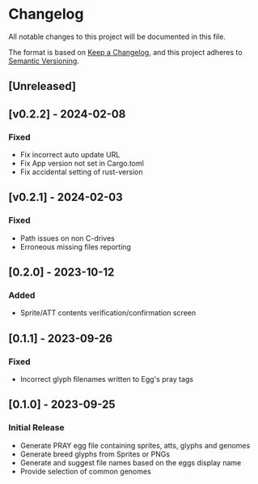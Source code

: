 # Changelog

All notable changes to this project will be documented in this file.

The format is based on [Keep a Changelog](https://keepachangelog.com/en/1.0.0/),
and this project adheres to [Semantic Versioning](https://semver.org/spec/v2.0.0.html).

## [Unreleased]

## [v0.2.2] - 2024-02-08
### Fixed
- Fix incorrect auto update URL
- Fix App version not set in Cargo.toml
- Fix accidental setting of rust-version

## [v0.2.1] - 2024-02-03
### Fixed
- Path issues on non C-drives
- Erroneous missing files reporting

## [0.2.0] - 2023-10-12
### Added
- Sprite/ATT contents verification/confirmation screen

## [0.1.1] - 2023-09-26
### Fixed
- Incorrect glyph filenames written to Egg's pray tags

## [0.1.0] - 2023-09-25
### Initial Release
- Generate PRAY egg file containing sprites, atts, glyphs and genomes
- Generate breed glyphs from Sprites or PNGs
- Generate and suggest file names based on the eggs display name
- Provide selection of common genomes